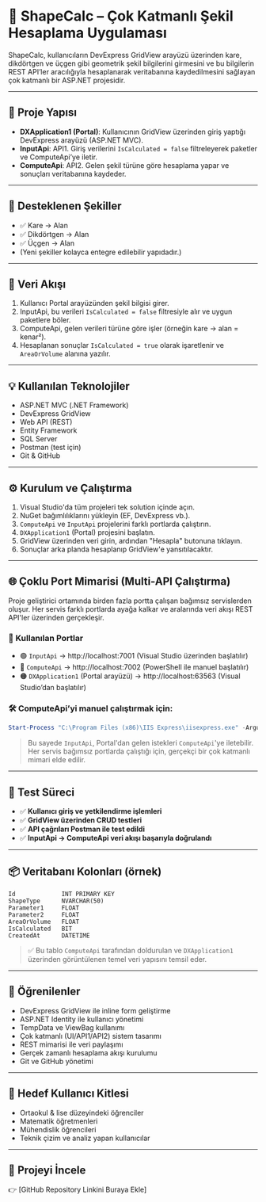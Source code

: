 # 📐 ShapeCalc – Çok Katmanlı Şekil Hesaplama Uygulaması

ShapeCalc, kullanıcıların DevExpress GridView arayüzü üzerinden kare, dikdörtgen ve üçgen gibi geometrik şekil bilgilerini girmesini ve bu bilgilerin REST API’ler aracılığıyla hesaplanarak veritabanına kaydedilmesini sağlayan çok katmanlı bir ASP.NET projesidir.

---

## 🧩 Proje Yapısı

- **DXApplication1 (Portal)**: Kullanıcının GridView üzerinden giriş yaptığı DevExpress arayüzü (ASP.NET MVC).
- **InputApi**: API1. Giriş verilerini `IsCalculated = false` filtreleyerek paketler ve ComputeApi’ye iletir.
- **ComputeApi**: API2. Gelen şekil türüne göre hesaplama yapar ve sonuçları veritabanına kaydeder.

---

## 🧮 Desteklenen Şekiller

- ✅ Kare → Alan
- ✅ Dikdörtgen → Alan
- ✅ Üçgen → Alan
- (Yeni şekiller kolayca entegre edilebilir yapıdadır.)

---

## 🔄 Veri Akışı

1. Kullanıcı Portal arayüzünden şekil bilgisi girer.
2. InputApi, bu verileri `IsCalculated = false` filtresiyle alır ve uygun paketlere böler.
3. ComputeApi, gelen verileri türüne göre işler (örneğin kare → alan = kenar²).
4. Hesaplanan sonuçlar `IsCalculated = true` olarak işaretlenir ve `AreaOrVolume` alanına yazılır.

---

## 💡 Kullanılan Teknolojiler

- ASP.NET MVC (.NET Framework)
- DevExpress GridView
- Web API (REST)
- Entity Framework
- SQL Server
- Postman (test için)
- Git & GitHub

---

## ⚙️ Kurulum ve Çalıştırma

1. Visual Studio'da tüm projeleri tek solution içinde açın.
2. NuGet bağımlılıklarını yükleyin (EF, DevExpress vb.).
3. `ComputeApi` ve `InputApi` projelerini farklı portlarda çalıştırın.
4. `DXApplication1` (Portal) projesini başlatın.
5. GridView üzerinden veri girin, ardından "Hesapla" butonuna tıklayın.
6. Sonuçlar arka planda hesaplanıp GridView'e yansıtılacaktır.

---

## 🌐 Çoklu Port Mimarisi (Multi-API Çalıştırma)

Proje geliştirici ortamında birden fazla portta çalışan bağımsız servislerden oluşur. Her servis farklı portlarda ayağa kalkar ve aralarında veri akışı REST API'ler üzerinden gerçekleşir.

### 🔗 Kullanılan Portlar

- 🟢 `InputApi` → http://localhost:7001 (Visual Studio üzerinden başlatılır)
- 🔵 `ComputeApi` → http://localhost:7002 (PowerShell ile manuel başlatılır)
- 🟠 `DXApplication1` (Portal arayüzü) → http://localhost:63563 (Visual Studio’dan başlatılır)

### 🛠️ ComputeApi’yi manuel çalıştırmak için:

```powershell
Start-Process "C:\Program Files (x86)\IIS Express\iisexpress.exe" -ArgumentList '/path:"C:\Users\silas\Desktop\staj25\portal\ComputeApi"', '/port:7002'
```

> Bu sayede `InputApi`, Portal'dan gelen istekleri `ComputeApi`'ye iletebilir. Her servis bağımsız portlarda çalıştığı için, gerçekçi bir çok katmanlı mimari elde edilir.

---

## 🧪 **Test Süreci**

- ✅ **Kullanıcı giriş ve yetkilendirme işlemleri**
- ✅ **GridView üzerinden CRUD testleri**
- ✅ **API çağrıları Postman ile test edildi**
- ✅ **InputApi → ComputeApi veri akışı başarıyla doğrulandı**

---

## 📦 **Veritabanı Kolonları (örnek)**

```
Id             INT PRIMARY KEY
ShapeType      NVARCHAR(50)
Parameter1     FLOAT
Parameter2     FLOAT
AreaOrVolume   FLOAT
IsCalculated   BIT
CreatedAt      DATETIME
```

> ✅ Bu tablo `ComputeApi` tarafından doldurulan ve `DXApplication1` üzerinden görüntülenen temel veri yapısını temsil eder.

---

## 🧠 Öğrenilenler

- DevExpress GridView ile inline form geliştirme
- ASP.NET Identity ile kullanıcı yönetimi
- TempData ve ViewBag kullanımı
- Çok katmanlı (UI/API1/API2) sistem tasarımı
- REST mimarisi ile veri paylaşımı
- Gerçek zamanlı hesaplama akışı kurulumu
- Git ve GitHub yönetimi

---

## 👥 Hedef Kullanıcı Kitlesi

- Ortaokul & lise düzeyindeki öğrenciler
- Matematik öğretmenleri
- Mühendislik öğrencileri
- Teknik çizim ve analiz yapan kullanıcılar

---

## 🔗 Projeyi İncele

👉 [GitHub Repository Linkini Buraya Ekle]
